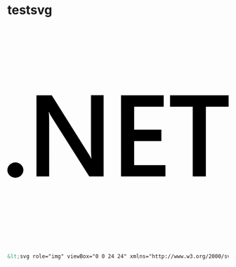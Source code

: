 # testsvg

<img src="data:image/svg+xml;charset=UTF-8,%3Csvg%20role%3D%22img%22%20viewBox%3D%220%200%2024%2024%22%20xmlns%3D%22http%3A%2F%2Fwww.w3.org%2F2000%2Fsvg%22%3E%3Ctitle%3E.NET%3C%2Ftitle%3E%3Cpath%20d%3D%22M24%208.77h-2.468v7.565h-1.425V8.77h-2.462V7.53H24zm-6.852%207.565h-4.821V7.53h4.63v1.24h-3.205v2.494h2.953v1.234h-2.953v2.604h3.396zm-6.708%200H8.882L4.78%209.863a2.896%202.896%200%200%201-.258-.51h-.036c.032.189.048.592.048%201.21v5.772H3.157V7.53h1.659l3.965%206.32c.167.261.275.442.323.54h.024c-.04-.233-.06-.629-.06-1.185V7.529h1.372zm-8.703-.693a.868.829%200%200%201-.869.829.868.829%200%200%201-.868-.83.868.829%200%200%201%20.868-.828.868.829%200%200%201%20.869.829Z%22%2F%3E%3C%2Fsvg%3E" alt=".NET">


```html
&lt;svg role="img" viewBox="0 0 24 24" xmlns="http://www.w3.org/2000/svg"&gt;&lt;title&gt;.NET&lt;/title&gt;&lt;path d="M24 8.77h-2.468v7.565h-1.425V8.77h-2.462V7.53H24zm-6.852 7.565h-4.821V7.53h4.63v1.24h-3.205v2.494h2.953v1.234h-2.953v2.604h3.396zm-6.708 0H8.882L4.78 9.863a2.896 2.896 0 0 1-.258-.51h-.036c.032.189.048.592.048 1.21v5.772H3.157V7.53h1.659l3.965 6.32c.167.261.275.442.323.54h.024c-.04-.233-.06-.629-.06-1.185V7.529h1.372zm-8.703-.693a.868.829 0 0 1-.869.829.868.829 0 0 1-.868-.83.868.829 0 0 1 .868-.828.868.829 0 0 1 .869.829Z"&gt;&lt;/path&gt;&lt;/svg&gt;
```

